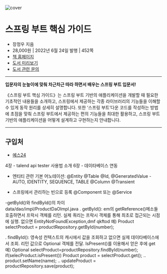 ![cover](cover.jpg)

# 스프링 부트 핵심 가이드

- 장정우 지음
- 28,000원 | 2022년 6월 24일 발행 | 452쪽
- [책 홈페이지](https://wikibook.co.kr/springboot/)
- [도서 미리보기](http://www.yes24.com/Product/Viewer/Preview/110142898)
- [도서 관련 문의](https://wikibook.co.kr/support/contact/)

---

**입문자의 눈높이에 맞춰 차근차근 따라 하면서 배우는 스프링 부트 입문서!**

《스프링 부트 핵심 가이드》는 스프링 부트 기반의 애플리케이션을 개발할 때 필요한 기초적인 내용들을 소개하고, 스프링에서 제공하는 각종 라이브러리의 기능들을 이해할 수 있게 동작 원리를 상세히 설명합니다. 또한 ‘스프링 부트’다운 코드를 작성하는 방법에 초점을 맞춰 스프링 부트에서 제공하는 편의 기능들을 최대한 활용하고, 스프링 부트 기반의 애플리케이션을 어떻게 설계하고 구현하는지 안내합니다.
 
---
 
 ## 구입처
 
 - [예스24](http://www.yes24.com/Product/Goods/110142898)

4장 - talend api tester 사용법 소개
6장 - 데이타베이스 연동
 - 엔티티 관련 기본 어노테이션: 
   @Entity
   @Table
   @Id, @GeneratedValue - AUTO, IDENTITY, SEQUENCE, TABLE
   @Column
   @Transient
   
  - 스프링에서 관리하는 빈으로 등록
  @Component 또는 @Service


-getById()와 findById()의 차이  
 data/dao/impl/ProductDaOImpl.java
. getById(): em의 getReference()메소들 호출하면서 프락시 객체를 리턴. 실제 쿼리는 프락시 객체를 통해 최초로 접근되는 시점에 실행. 없으면 EntityNotFoundException,dmf qkftod
   예) Product selectProduct = productRepository.getById(number);
   
. findById(): 영속성 컨텍스트의 캐시에서 값을 조회하고 없으면 실제 데이타베이스에서 조회. 리턴 값으로 Optional 객체를 전달. IsPresent()를 이용해서 얻은 후에 get
   예) Optional<Product> selectProduct=productRepository.findById(number);
      if(selecProduct.isPresent())
         Product product = selectProduct.get();
         .. 
         product.setName(name);
         .. 
         updateProduct = productRepository.save(product);
